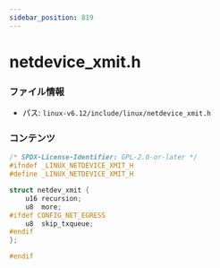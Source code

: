 ```yaml
---
sidebar_position: 819
---
```

# netdevice_xmit.h

### ファイル情報

- パス: `linux-v6.12/include/linux/netdevice_xmit.h`

### コンテンツ

```h
/* SPDX-License-Identifier: GPL-2.0-or-later */
#ifndef _LINUX_NETDEVICE_XMIT_H
#define _LINUX_NETDEVICE_XMIT_H

struct netdev_xmit {
	u16 recursion;
	u8  more;
#ifdef CONFIG_NET_EGRESS
	u8  skip_txqueue;
#endif
};

#endif

```
